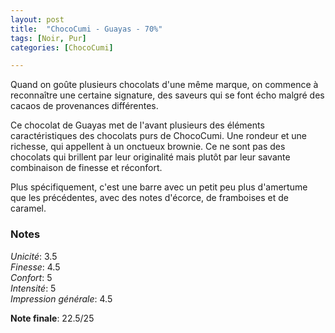 ```yaml
---
layout: post
title:  "ChocoCumi - Guayas - 70%"
tags: [Noir, Pur] 
categories: [ChocoCumi]

---
```



Quand on goûte plusieurs chocolats d'une même marque, on commence à reconnaître une certaine signature, des saveurs qui se font écho malgré des cacaos de provenances différentes.

Ce chocolat de Guayas met de l'avant plusieurs des éléments caractéristiques des chocolats purs de ChocoCumi. Une rondeur et une richesse, qui appellent à un onctueux brownie. Ce ne sont pas des chocolats qui brillent par leur originalité mais plutôt par leur savante combinaison de finesse et réconfort.

Plus spécifiquement, c'est une barre avec un petit peu plus d'amertume que les précédentes, avec des notes d'écorce, de framboises et de caramel. 

   
### Notes

_Unicité_: 3.5  
_Finesse_: 4.5  
_Confort_: 5  
_Intensité_: 5  
_Impression générale_: 4.5

**Note finale**: 22.5/25